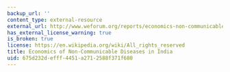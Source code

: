 ```yaml
---
backup_url: ''
content_type: external-resource
external_url: http://www.weforum.org/reports/economics-non-communicable-diseases-india
has_external_license_warning: true
is_broken: true
license: https://en.wikipedia.org/wiki/All_rights_reserved
title: Economics of Non-Communicable Diseases in India
uid: 675d232d-efff-4451-a271-2588f371f680
---
```

